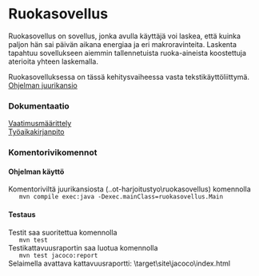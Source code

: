 # Ruokasovellus
Ruokasovellus on sovellus, jonka avulla käyttäjä voi laskea, että kuinka paljon hän sai päivän
 aikana energiaa ja eri makroravinteita. Laskenta tapahtuu sovellukseen 
aiemmin tallennetuista ruoka-aineista koostettuja aterioita yhteen laskemalla.  
  
Ruokasovelluksessa on tässä kehitysvaiheessa vasta tekstikäyttöliittymä.
[Ohjelman juurikansio](https://github.com/ansketom/ot-harjoitustyo/tree/master/ruokasovellus)  
### Dokumentaatio

[Vaatimusmäärittely](https://github.com/ansketom/ot-harjoitustyo/blob/master/Dokumentointi/vaatimusmaarittely.md)  
[Työaikakirjanpito](https://github.com/ansketom/ot-harjoitustyo/blob/master/Dokumentointi/tyoaikakirjanpito.md)  






### Komentorivikomennot

#### Ohjelman käyttö
Komentoriviltä juurikansiosta (..ot-harjoitustyo\ruokasovellus) komennolla  
```    mvn compile exec:java -Dexec.mainClass=ruokasovellus.Main    ```  

#### Testaus
Testit saa suoritettua komennolla  
```    mvn test    ```  
Testikattavuusraportin saa luotua komennolla  
```    mvn test jacoco:report    ```  
Selaimella avattava kattavuusraportti: \target\site\jacoco\index.html



